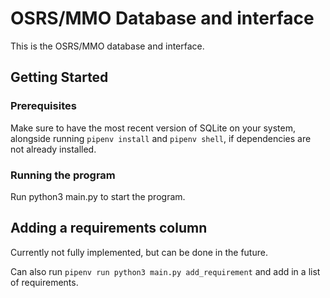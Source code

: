 # OSRS/MMO Database and interface

This is the OSRS/MMO database and interface.

## Getting Started

### Prerequisites

Make sure to have the most recent version of SQLite on your system, alongside running ```pipenv install``` and ```pipenv shell```, if dependencies are not already installed.

### Running the program

Run python3 main.py to start the program.

## Adding a requirements column
Currently not fully implemented, but can be done in the future.

Can also run ```pipenv run python3 main.py add_requirement``` and add in a list of requirements.



